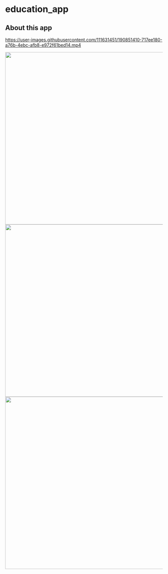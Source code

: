 # education_app

## About this app
https://user-images.githubusercontent.com/111631451/190851410-717ee180-a76b-4ebc-afb8-e972f61bed14.mp4

<img src="https://user-images.githubusercontent.com/111631451/190851309-692f3745-c07e-46c1-95d6-2e661b515a5a.png" style="height:550px"/><img src="https://user-images.githubusercontent.com/111631451/190851328-ac0c931e-c42d-47f9-ab0b-c6cdef54b250.png" style="height:550px"/><img src="https://user-images.githubusercontent.com/111631451/190851354-0ffc2e03-700a-41f9-96c5-f4ec6e3c3cc5.png" style="height:550px"/>
